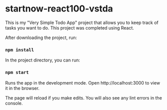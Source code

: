 # startnow-react100-vstda

This is my "Very Simple Todo App" project that allows you to keep track of tasks you want to do. This project was completed using React.

After downloading the project, run:

### `npm install`
In the project directory, you can run:

### `npm start`
Runs the app in the development mode. Open http://localhost:3000 to view it in the browser.

The page will reload if you make edits. You will also see any lint errors in the console.
